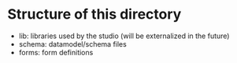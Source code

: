 # Structure of this directory

- lib: libraries used by the studio (will be externalized in the future)
- schema: datamodel/schema files
- forms: form definitions
